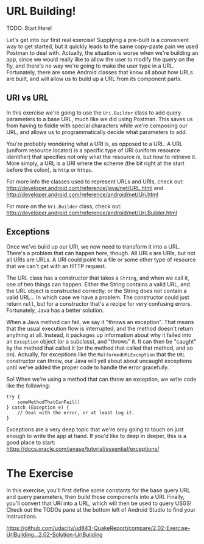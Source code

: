 # URL Building!

TODO: Start Here!

Let's get into our first real exercise! Supplying a pre-built is a convenient way to get started, but it quickly leads to the same copy-paste pain we used Postman to deal with. Actually, the situation is worse when we're building an app, since we would really like to allow the user to modify the query on the fly, and there's no way we're going to make the user type in a URL. Fortunately, there are some Android classes that know all about how URLs are built, and will allow us to build up a URL from its component parts.

## URI vs URL

In this exercise we're going to use the `Uri.Builder` class to add query parameters to a base URL, much like we did using Postman. This saves us from having to fiddle with special characters while we're composing our URL, and allows us to programmatically decide what parameters to add.

You're probably wondering what a URI is, as opposed to a URL. A URL (uniform resource locator) is a specific type of URI (uniform resource identifier) that specifies not only what the resource _is_, but _how_ to retrieve it. More simply, a URL is a URI where the scheme (the bit right at the start before the colon), is `http` or `https`.

For more info the classes used to represent URLs and URIs, check out: http://developer.android.com/reference/java/net/URL.html and http://developer.android.com/reference/android/net/Uri.html

For more on the `Uri.Builder` class, check out: http://developer.android.com/reference/android/net/Uri.Builder.html

## Exceptions

Once we've build up our URI, we now need to transform it into a URL. There's a problem that can happen here, though. All URLs are URIs, but not all URIs are URLs. A URI could point to a file or some other type of resource that we can't get with an HTTP request.

The URL class has a constructor that takes a `String`, and when we call it, one of two things can happen. Either the String contains a valid URL, and the URL object is constructed correctly, or the String does not contain a valid URL... In which case we have a problem. The constructor could just return `null`, but for a constructor that's a recipe for very confusing errors. Fortunately, Java has a better solution.

When a Java method can fail, we say it "throws an exception". That means that the usual execution flow is interrupted, and the method doesn't return anything at all. Instead, it packages up information about why it failed into an `Exception` object (or a subclass), and "throws" it. It can then be "caught" by the method that called it (or the method that called that method, and so on). Actually, for exceptions like the `MalformedURLException` that the `URL` constructor can throw, our Java will yell about about uncaught exceptions until we've added the proper code to handle the error gracefully.

So! When we're using a method that can throw an exception, we write code like the following:

    try {
        someMethodThatCanFail()
    } catch (Exception e) {
        // Deal with the error, or at least log it.
    }

Exceptions are a very deep topic that we're only going to touch on just enough to write the app at hand. If you'd like to deep in deeper, this is a good place to start: https://docs.oracle.com/javase/tutorial/essential/exceptions/

# The Exercise

In this exercise, you'll first define some constants for the base query URL and query parameters, then build those components into a URI. Finally, you'll convert that URI into a URL, which will then be used to query USGS! Check out the TODOs pane at the bottom left of Android Studio to find your instructions.


https://github.com/udacity/ud843-QuakeReport/compare/2.02-Exercise-UrlBuilding...2.02-Solution-UrlBuilding
